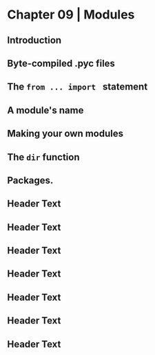 # Chapter 09 | Modules #

## Introduction ##

## Byte-compiled .pyc files ##

## The `from ... import ` statement ##

## A module's name ##

## Making your own modules ##

## The `dir` function ##

## Packages. ##

## Header Text ##

## Header Text ##

## Header Text ##
## Header Text ##
## Header Text ##
## Header Text ##

## Header Text ##









